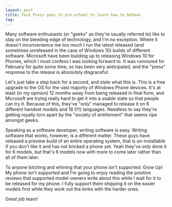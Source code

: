 ```yaml
---
layout: post
title: Tech Press goes to pre-school to learn how to behave
tag: 
---
```


Many software enthusiasts (or "geeks" as they're usually referred to) like to stay on the bleeding edge of technology, and I'm no exception. Where it doesn't inconvenience me too much I run the latest released (and sometimes unreleased in the case of Windows 10) builds of different software. Microsoft have been building up to releasing Windows 10 for Phones, which I must confess I was looking forward to. It was rumoured for February for quite some time, so has been very anticipated, and the "press" response to the release is absolutely disgraceful.

Let's just take a step back for a second, and state what this is. This is a free upgrade to the OS for the vast majority of Windows Phone devices. It's at least (in my opinion) 12 months away from being released in final form, and Microsoft are trying really hard to get it into a usable state so that people can try it. Because of this, they've "only" managed to release it on 6 different handset models and 18 (!!!) languages. Needless to say they're getting royally torn apart by the "society of entitlement" that seems ripe amongst geeks.

Speaking as a software developer, writing software is easy. Writing software that works, however, is a different matter. These guys have released a preview build of an entire operating system, that is un-installable if you don't like it and has not bricked a phone yet. Yeah they've _only_ done it for 6 models, but that's 6 models now with more to come later rather than all of them later.

To anyone bitching and whining that your phone isn't supported: Grow Up! My phone isn't supported and I'm going to enjoy reading the positive reviews that supported model-owners write about this while I wait for it to be released for my phone. I fully support them shipping it on the easier models first while they work out the kinks with the harder ones.

Great job team!